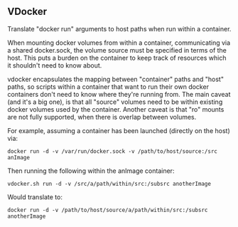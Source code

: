 ## VDocker
Translate "docker run" arguments to host paths when run within a
container.

When mounting docker volumes from within a container, communicating via
a shared docker.sock, the volume source must be specified in terms of
the host. This puts a burden on the container to keep track of resources
which it shouldn't need to know about.

vdocker encapsulates the mapping between "container" paths and "host"
paths, so scripts within a container that want to run their own docker
containers don't need to know where they're running from. The main
caveat (and it's a big one), is that all "source" volumes need to be
within existing docker volumes used by the container. Another caveat is
that "ro" mounts are not fully supported, when there is overlap between
volumes.

For example, assuming a container has been launched (directly on the
host) via:

    docker run -d -v /var/run/docker.sock -v /path/to/host/source:/src anImage

Then running the following within the anImage container:

    vdocker.sh run -d -v /src/a/path/within/src:/subsrc anotherImage

Would translate to:

    docker run -d -v /path/to/host/source/a/path/within/src:/subsrc anotherImage
